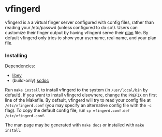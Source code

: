 # vfingerd
vfingerd is a a virtual finger server configured with config files, rather
than reading your /etc/passwd (unless configured to do so!). Users can
customize their finger output by having vfingerd serve their
[plan](https://en.wikipedia.org/wiki/Finger_(protocol)) file. By default
vfingerd only tries to show your username, real name, and your plan file.

### Installing

Dependencies:
- [libev](http://software.schmorp.de/pkg/libev.html)
- (build-only) [scdoc](https://sr.ht/~sircmpwn/scdoc/)

Run `make install` to install vfingerd to the system (in `/usr/local/bin` by
default). If you want to install vfingerd elsewhere, change the `PREFIX` on
first line of the Makefile. By default, vfingerd will try to read your config
file at `/etc/vfingerd.conf` (you may specify an alternative config file with
the `-c` flag). To copy the default config file, run `cp vfingerd.conf.def
/etc/vfingerd.conf`.

The man page may be generated with `make docs` or installed with `make install`.
